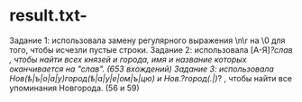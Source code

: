 # result.txt-
Задание 1: использовала замену регулярного выражения \n\r на \0 для того, чтобы исчезли пустые строки.
Задание 2: использовала [А-Я]*?слав , чтобы найти всех князей и города, имя и название которых оканчивается на "слав". (653 вхождений)
Задание 3: использовала Нов(ѣ|ъ|о|а|у)город(ѣ|а|у|е|ом|ъ|цю) и Нов.?город(.|)*? , чтобы найти все упоминания Новгорода. (56 и 59)
